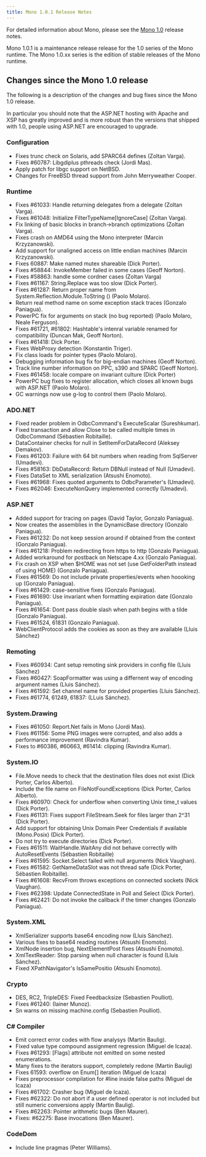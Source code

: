 ```yaml
---
title: Mono 1.0.1 Release Notes
---
```


For detailed information about Mono, please see the [Mono 1.0](http://www.go-mono.com/archive/1.0/) release notes.

Mono 1.0.1 is a maintenance release release for the 1.0 series of the Mono runtime. The Mono 1.0.xx series is the edition of stable releases of the Mono runtime.

Changes since the Mono 1.0 release
----------------------------------

The following is a description of the changes and bug fixes since the Mono 1.0 release.

In particular you should note that the ASP.NET hosting with Apache and XSP has greatly improved and is more robust than the versions that shipped with 1.0, people using ASP.NET are encouraged to upgrade.

### Configuration

-   Fixes trunc check on Solaris, add SPARC64 defines (Zoltan Varga).
-   Fixes #60787: Libgdiplus pthreads check (Jordi Mas).
-   Apply patch for libgc support on NetBSD.
-   Changes for FreeBSD thread support from John Merryweather Cooper.

### Runtime

-   Fixes #61033: Handle returning delegates from a delegate (Zoltan Varga).
-   Fixes #61048: Initialize FilterTypeName[IgnoreCase] (Zoltan Varga).
-   Fix linking of basic blocks in branch-\>branch optimizations (Zoltan Varga).
-   Fixes crash on AMD64 using the Mono interpreter (Marcin Krzyzanowski).
-   Add support for unaligned access on little endian machines (Marcin Krzyzanowski).
-   Fixes 60887: Make named mutex shareable (Dick Porter).
-   Fixes #58844: InvokeMember failed in some cases (Geoff Norton).
-   Fixes #58863: handle some cordner cases (Zoltan Varga)
-   Fixes #61167: String.Replace was too slow (Dick Porter).
-   Fixes #61287: Return proper name from System.Reflection.Module.ToString () (Paolo Molaro).
-   Return real method name on some exception stack traces (Gonzalo Paniagua).
-   PowerPC fix for arguments on stack (no bug reported) (Paolo Molaro, Neale Ferguson).
-   Fixes #61721, #61802: Hashtable's intenral variable renamed for compatibility (Duncan Mak, Geoff Norton).
-   Fixes #61418: Dick Porter.
-   Fixes WebProxy detection (Konstantin Triger).
-   Fix class loads for pointer types (Paolo Molaro).
-   Debugging information bug fix for big-endian machines (Geoff Norton).
-   Track line number information on PPC, s390 and SPARC (Geoff Norton).
-   Fixes #61458: locale compare on invariant culture (Dick Porter)
-   PowerPC bug fixes to register allocation, which closes all known bugs with ASP.NET (Paolo Molaro).
-   GC warnings now use g-log to control them (Paolo Molaro).

### ADO.NET

-   Fixed reader problem in OdbcCommand's ExecuteScalar (Sureshkumar).
-   Fixed transaction and allow Close to be called multiple times in OdbcCommand (Sébastien Robitaille).
-   DataContainer checks for null in SetItemForDataRecord (Aleksey Demakov).
-   Fixes #61203: Failure with 64 bit numbers when reading from SqlServer (Umadevi).
-   Fixes #58163: DbDataRecord: Return DBNull instead of Null (Umadevi).
-   Fixes DataSet to XML serialization (Atsushi Enomoto).
-   Fixes #61968: Fixes quoted arguments to OdbcParameter's (Umadevi).
-   Fixes #62046: ExecuteNonQuery implemented correctly (Umadevi).

### ASP.NET

-   Added support for tracing on pages (David Taylor, Gonzalo Paniagua).
-   Now creates the assemblies in the DynamicBase directory (Gonzalo Paniagua).
-   Fixes #61232: Do not keep session around if obtained from the context (Gonzalo Paniagua).
-   Fixes #61218: Problem redirecting from https to http (Gonzalo Paniagua).
-   Added workaround for postback on Netscape 4.xx (Gonzalo Paniagua).
-   Fix crash on XSP when \$HOME was not set (use GetFolderPath instead of using HOME) (Gonzalo Paniagua).
-   Fixes #61569: Do not include private properties/events when hoooking up (Gonzalo Paniagua).
-   Fixes #61429: case-sensitive fixes (Gonzalo Paniagua).
-   Fixes #61690: Use invariant when formatting expiration date (Gonzalo Paniagua).
-   Fixes #61654: Dont pass double slash when path begins with a tilde (Gonzalo Paniagua).
-   Fixes #61524, 61831 (Gonzalo Paniagua).
-   WebClientProtocol adds the cookies as soon as they are available (Lluis Sánchez)

### Remoting

-   Fixes #60934: Cant setup remoting sink providers in config file (Lluis Sánchez)
-   Fixes #60427: SoapFormatter was using a differnent way of encoding argument names (Lluis Sánchez).
-   Fixes #61592: Set channel name for provided properties (Lluis Sánchez).
-   Fixes #61774, 61249, 61837: (LLuis Sánchez).

### System.Drawing

-   Fixes #61050: Report.Net fails in Mono (Jordi Mas).
-   Fixes #61156: Some PNG images were corrupted, and also adds a performance improvement (Ravindra Kumar).
-   Fixes to #60386, #60663, #61414: clipping (Ravindra Kumar).

### System.IO

-   File.Move needs to check that the destination files does not exist (Dick Porter, Carlos Alberto).
-   Include the file name on FileNotFoundExceptions (Dick Porter, Carlos Alberto).
-   Fixes #60970: Check for underflow when converting Unix time_t values (Dick Porter).
-   Fixes #61131: Fixes support FileStream.Seek for files larger than 2\^31 (Dick Porter).
-   Add support for obtaining Unix Domain Peer Credentials if available (Mono.Posix) (Dick Porter).
-   Do not try to execute directories (Dick Porter).
-   Fixes #61511: WaitHandle.WaitAny did not behave correctly with AutoResetEvents (Sébastien Robitaille)
-   Fixes #61595: Socket.Select failed with null arguments (Nick Vaughan).
-   Fixes #61582: GetNameDataSlot was not thread safe (Dick Porter, Sébastien Robitaille).
-   Fixes #61608: RecvFrom throws exceptions on connected sockets (Nick Vaughan).
-   Fixes #62398: Update ConnectedState in Poll and Select (Dick Porter).
-   Fixes #62421: Do not invoke the callback if the timer changes (Gonzalo Paniagua).

### System.XML

-   XmlSerializer supports base64 encoding now (Lluis Sánchez).
-   Various fixes to base64 reading routines (Atsushi Enomoto).
-   XmlNode insertion bug, NextElementPost fixes (Atsushi Enomoto).
-   XmlTextReader: Stop parsing when null character is found (Lluis Sánchez).
-   Fixed XPathNavigator's IsSamePositio (Atsushi Enomoto).

### Crypto

-   DES, RC2, TripleDES: Fixed Feedbacksize (Sebastien Poulliot).
-   Fixes #61240: (Iainer Munoz).
-   Sn warns on missing machine.config (Sebastien Poulliot).

### C# Compiler

-   Emit correct error codes with flow analysys (Martin Baulig).
-   Fixed value type compound assignment regression (Miguel de Icaza).
-   Fixes #61293: [Flags] attribute not emitted on some nested enumerations.
-   Many fixes to the iterators support, completely redone (Martin Baulig)
-   Fixes 61593: overflow on Enum[] iteration (Miguel de Icaza)
-   Fixes preprocessor compilation for #line inside false paths (Miguel de Icaza)
-   Fixes #61702: Crasher bug (Miguel de Icaza).
-   Fixes #62322: Do not abort if a user defined operator is not included but still numeric conversions apply (Martin Baulig).
-   Fixes #62263: Pointer arithmetic bugs (Ben Maurer).
-   Fixes: #62275: Base invocations (Ben Maurer).

### CodeDom

-   Include line pragmas (Peter Williams).

